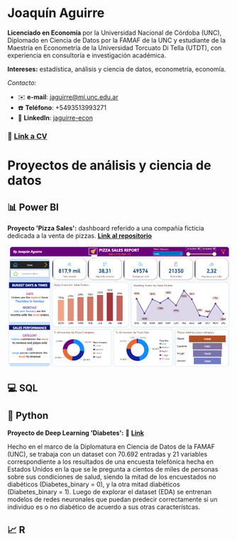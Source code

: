
# Joaquín Aguirre

**Licenciado en Economía** por la Universidad Nacional de Córdoba (UNC), Diplomado en Ciencia de Datos por la FAMAF de la UNC y estudiante de la Maestría en Econometría de la Universidad Torcuato Di Tella (UTDT), con experiencia en consultoría e investigación académica.

**Intereses:** estadística, análisis y ciencia de datos, econometría, economía.

*Contacto:*
- ✉️ **e-mail**: jaguirre@mi.unc.edu.ar
- ☎️ **Teléfono**: +5493513993271
- 🔗 **LinkedIn**: [jaguirre-econ](https://www.linkedin.com/in/jaguirre-econ/)

### 📄 [Link a CV](https://github.com/jaguirre-econ/profile/blob/main/CV%20-%20Aguirre%2C%20Joaqu%C3%ADn.pdf)

# Proyectos de análisis y ciencia de datos

## 📊 Power BI 

**Proyecto 'Pizza Sales':** dashboard referido a una compañía ficticia dedicada a la venta de pizzas. [**Link al repositorio**]()

![](images/bi_report_1.png)

## 💻 SQL 

## 🐍 Python 

**Proyecto de Deep Learning 'Diabetes':** 🔗 [**Link**](https://github.com/jaguirre-econ/Proyectos-Ciencia-de-Datos/blob/main/Deep_Learning_Diabetes.ipynb)

Hecho en el marco de la Diplomatura en Ciencia de Datos de la FAMAF (UNC), se trabaja con un dataset con 70.692 entradas y 21 variables correspondiente a los resultados de una encuesta telefónica hecha en Estados Unidos en la que se le pregunta a cientos de miles de personas sobre sus condiciones de salud, siendo la mitad de los encuestados no diabéticos (Diabetes_binary = 0), y la otra mitad diabéticos (Diabetes_binary = 1). Luego de explorar el dataset (EDA) se entrenan modelos de redes neuronales que puedan predecir correctamente si un individuo es o no diabético de acuerdo a sus otras característcas. 


## 📈 R



